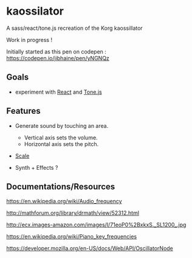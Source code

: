 # kaossilator

A sass/react/tone.js recreation of the Korg kaossillator

Work in progress !

Initially started as this pen on codepen : https://codepen.io/jibhaine/pen/yNGNQz
## Goals

* experiment with [React](https://facebook.github.io/react/) and [Tone.js](http://tonejs.org/docs/)

## Features

* Generate sound by touching an area.
  * Vertical axis sets the volume.
  * Horizontal axis sets the pitch.

* [Scale](https://en.wikipedia.org/wiki/Scale_(music))

* Synth + Effects ?

## Documentations/Resources

https://en.wikipedia.org/wiki/Audio_frequency

http://mathforum.org/library/drmath/view/52312.html

http://ecx.images-amazon.com/images/I/71eoP0%2BxkxS._SL1200_.jpg

https://en.wikipedia.org/wiki/Piano_key_frequencies

https://developer.mozilla.org/en-US/docs/Web/API/OscillatorNode